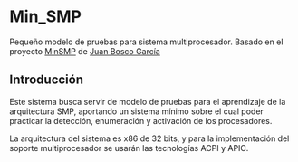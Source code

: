 # Min_SMP
Pequeño modelo de pruebas para sistema multiprocesador. Basado en el proyecto [MinSMP](https://github.com/jbgg/MinSMP) de [Juan Bosco García](https://github.com/jbgg)

## Introducción

Este sistema busca servir de modelo de pruebas para el aprendizaje de la arquitectura SMP, aportando un sistema mínimo sobre el cual poder practicar la detección, enumeración y activación de los procesadores. 

La arquitectura del sistema es x86 de 32 bits, y para la implementación del soporte multiprocesador se usarán las tecnologías ACPI y APIC.



  

